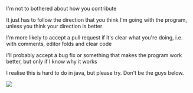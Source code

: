 I'm not to bothered about how you contribute

It just has to follow the direction that you think I'm going with the program, unless you think your direction is better

I'm more likely to accept a pull request if it's clear what you're doing, i.e. with comments, editor folds and clear code

I'll probably accept a bug fix or something that makes the program work better, but only if I know why it works

I realise this is hard to do in java, but please try. Don't be the guys below.

![](http://i.imgur.com/Lc1dtWu.jpg)
